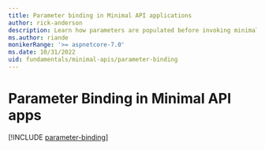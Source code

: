 ```yaml
---
title: Parameter binding in Minimal API applications
author: rick-anderson
description: Learn how parameters are populated before invoking minimal route handlers.
ms.author: riande
monikerRange: '>= aspnetcore-7.0'
ms.date: 10/31/2022
uid: fundamentals/minimal-apis/parameter-binding
---
```


# Parameter Binding in Minimal API apps

[!INCLUDE [parameter-binding](includes/parameter-binding.md)]
